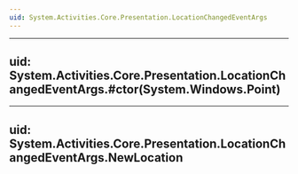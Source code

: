 ```yaml
---
uid: System.Activities.Core.Presentation.LocationChangedEventArgs
---
```


---
uid: System.Activities.Core.Presentation.LocationChangedEventArgs.#ctor(System.Windows.Point)
---

---
uid: System.Activities.Core.Presentation.LocationChangedEventArgs.NewLocation
---
